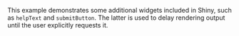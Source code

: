 This example demonstrates some additional widgets included in Shiny, such as `helpText` and `submitButton`. The latter is used to delay rendering output until the user explicitly requests
 it.

